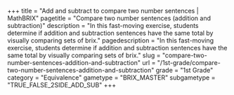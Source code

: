 +++
title = "Add and subtract to compare two number sentences | MathBRIX"
pagetitle = "Compare two number sentences (addition and subtraction)"
description = "In this fast-moving exercise, students determine if addition and subtraction sentences have the same total by visually comparing sets of brix."
pagedescription = "In this fast-moving exercise, students determine if addition and subtraction sentences have the same total by visually comparing sets of brix."
slug = "compare-two-number-sentences-addition-and-subtraction"
url = "/1st-grade/compare-two-number-sentences-addition-and-subtraction"
grade = "1st Grade"
category = "Equivalence"
gametype = "BRIX_MASTER"
subgametype = "TRUE_FALSE_2SIDE_ADD_SUB"
+++